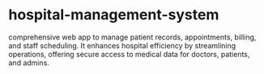 # hospital-management-system
 comprehensive web app to manage patient records, appointments, billing, and staff scheduling. It enhances hospital efficiency by streamlining operations, offering secure access to medical data for doctors, patients, and admins.
